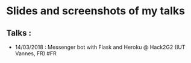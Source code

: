 # Slides and screenshots of my talks

## Talks :

* 14/03/2018 : Messenger bot with Flask and Heroku @ Hack2G2 (IUT Vannes, FR) #FR
